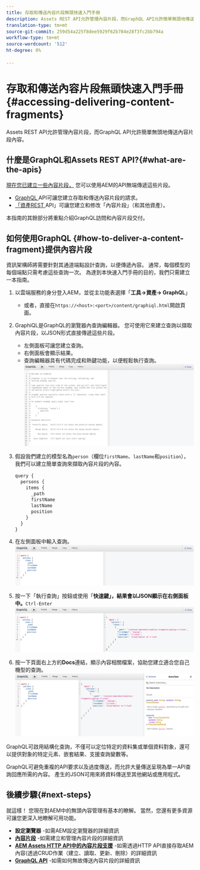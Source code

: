 ```yaml
---
title: 存取和傳送內容片段無頭快速入門手冊
description: Assets REST API允許管理內容片段，而GraphQL API允許簡單無頭地傳送內容片段內容。
translation-type: tm+mt
source-git-commit: 259d54a225f8dee5929f62b784e28f3fc2bb794a
workflow-type: tm+mt
source-wordcount: '512'
ht-degree: 0%

---
```



# 存取和傳送內容片段無頭快速入門手冊{#accessing-delivering-content-fragments}

Assets REST API允許管理內容片段，而GraphQL API允許簡單無頭地傳送內容片段內容。

## 什麼是GraphQL和Assets REST API?{#what-are-the-apis}

[現在您已建立一些內容片段，](create-content-fragment.md) 您可以使用AEM的API無端傳遞這些片段。

* [GraphQL ](/help/assets/content-fragments/graphql-api-content-fragments.md) API可讓您建立存取和傳送內容片段的請求。
* [「資產REST ](/help/assets/content-fragments/assets-api-content-fragments.md) API」可讓您建立和修改「內容片段」（和其他資產）。

本指南的其餘部分將重點介紹GraphQL訪問和內容片段交付。

## 如何使用GraphQL {#how-to-deliver-a-content-fragment}提供內容片段

資訊架構師將需要針對其通道端點設計查詢，以便傳遞內容。 通常，每個模型的每個端點只需考慮這些查詢一次。 為達到本快速入門手冊的目的，我們只需建立一本指南。

1. 以雲端服務的身分登入AEM，並從主功能表選擇「**工具->資產-> GraphQL**」
   * 或者，直接在`https://<host>:<port>/content/graphiql.html`開啟頁面。

1. GraphiQL是GraphQL的瀏覽器內查詢編輯器。 您可使用它來建立查詢以擷取內容片段，以JSON形式直接傳遞這些片段。
   * 左側面板可讓您建立查詢。
   * 右側面板會顯示結果。
   * 查詢編輯器具有代碼完成和熱鍵功能，以便輕鬆執行查詢。
      ![圖形QL編輯器](../assets/graphiql.png)

1. 假設我們建立的模型名為`person`（欄位`firstName`、`lastName`和`position`），我們可以建立簡單查詢來擷取內容片段的內容。

   ```text
   query {
     persons {
       items {
         _path
         firstName
         lastName
         position
       }
     }
   }
   ```

1. 在左側面板中輸入查詢。
   ![GraphiQL查詢](../assets/graphiql-query.png)

1. 按一下「執行查詢」按鈕或使用「**快速鍵」，結果會以JSON顯示在右側面板中。**`Ctrl-Enter`
   ![GraphiQL結果](../assets/graphiql-results.png)

1. 按一下頁面右上方的&#x200B;**Docs**連結，顯示內容相關檔案，協助您建立適合您自己機型的查詢。
   ![GraphiQL文檔](../assets/graphiql-documentation.png)

GraphQL可啟用結構化查詢，不僅可以定位特定的資料集或單個資料對象，還可以提供對象的特定元素、嵌套結果、支援查詢變數等。

GraphQL可避免重複的API要求以及過度傳送，而允許大量傳送呈現為單一API查詢回應所需的內容。 產生的JSON可用來將資料傳送至其他網站或應用程式。

## 後續步驟{#next-steps}

就這樣！ 您現在對AEM中的無頭內容管理有基本的瞭解。 當然，您還有更多資源可讓您更深入地瞭解可用功能。

* **設定瀏覽器** -如需AEM設定瀏覽器的詳細資訊
* **[內容片段](/help/assets/content-fragments/content-fragments.md)** -如需建立和管理內容片段的詳細資訊
* **[AEM Assets HTTP API中的內容片段支援](/help/assets/content-fragments/assets-api-content-fragments.md)** -如需透過HTTP API直接存取AEM內容(透過CRUD作業（建立、讀取、更新、刪除）的詳細資訊
* **[GraphQL API](/help/assets/content-fragments/graphql-api-content-fragments.md)** -如需如何無故傳送內容片段的詳細資訊
